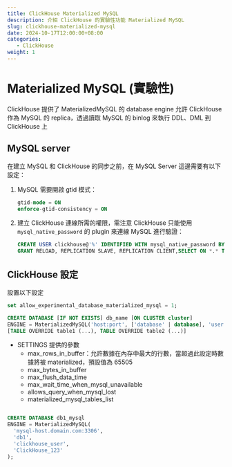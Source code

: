 ```yaml
---
title: ClickHouse Materialized MySQL
description: 介紹 ClickHouse 的實驗性功能 Materialized MySQL
slug: clickhouse-materialized-mysql
date: 2024-10-17T12:00:00+08:00
categories:
   - ClickHouse
weight: 1  
---
```

# Materialized MySQL (實驗性)

ClickHouse 提供了 MaterializedMySQL 的 database engine 允許 ClickHouse 作為 MySQL 的 replica，透過讀取 MySQL 的 binlog 來執行 DDL、DML 到 ClickHouse 上

## MySQL server

在建立 MySQL 和 ClickHouse 的同步之前，在 MySQL Server 這邊需要有以下設定：

1. MySQL 需要開啟 gtid 模式：

    ```sql
    gtid-mode = ON
    enforce-gtid-consistency = ON
    ```

2. 建立 ClickHouse 連線所需的權限，需注意 ClickHouse 只能使用 `mysql_native_password` 的 plugin 來連線 MySQL 進行驗證：

    ```sql
    CREATE USER clickhouse@'%' IDENTIFIED WITH mysql_native_password BY 'ClickHouse';
    GRANT RELOAD, REPLICATION SLAVE, REPLICATION CLIENT,SELECT ON *.* TO clickhouse@'%';
    ```


## ClickHouse 設定

設置以下設定

```sql
set allow_experimental_database_materialized_mysql = 1;
```

```sql
CREATE DATABASE [IF NOT EXISTS] db_name [ON CLUSTER cluster]
ENGINE = MaterializedMySQL('host:port', ['database' | database], 'user', 'password') [SETTINGS ...]
[TABLE OVERRIDE table1 (...), TABLE OVERRIDE table2 (...)]
```

- SETTINGS 提供的參數
    - max_rows_in_buffer：允許數據在內存中最大的行數，當超過此設定時數據將被 materialized，預設值為 65505
    - max_bytes_in_buffer
    - max_flush_data_time
    - max_wait_time_when_mysql_unavailable
    - allows_query_when_mysql_lost
    - materialized_mysql_tables_list

```sql

CREATE DATABASE db1_mysql 
ENGINE = MaterializedMySQL(
  'mysql-host.domain.com:3306', 
  'db1', 
  'clickhouse_user', 
  'ClickHouse_123'
);
```